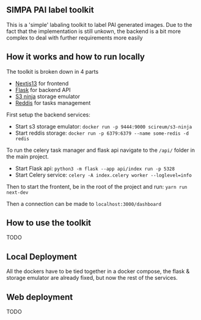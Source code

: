 

## SIMPA PAI label toolkit

This is a 'simple' labaling toolkit to label PAI generated images. Due to the fact that the implementation is still unkown, the backend is a bit more complex to deal with further requirements more easily

## How it works and how to run locally
The toolkit is broken down in 4 parts
- [Nextjs13](https://nextjs.org/blog/next-13) for frontend 
- [Flask](https://flask.palletsprojects.com/en/3.0.x/) for backend API 
- [S3 ninja](https://s3ninja.net/) storage emulator
- [Reddis](https://hub.docker.com/_/redis) for tasks management

First setup the backend services:
- Start s3 storage emulator: `docker run -p 9444:9000 scireum/s3-ninja`
- Start reddis storage: `docker run -p 6379:6379 --name some-redis -d redis`

To run the celery task manager and flask api navigate to the `/api/` folder in the main project.
-  Start Flask api: `python3 -m flask --app api/index run -p 5328`
-  Start Celery service: `celery -A index.celery worker --loglevel=info `

Then to start the frontent, be in the root of the project and run: `yarn run next-dev`

Then a connection can be made to `localhost:3000/dashboard`

## How to use the toolkit
TODO

## Local Deployment
All the dockers have to be tied together in a docker compose, the flask & storage emulator are already fixed, but now the rest of the services.

## Web deployment
TODO

